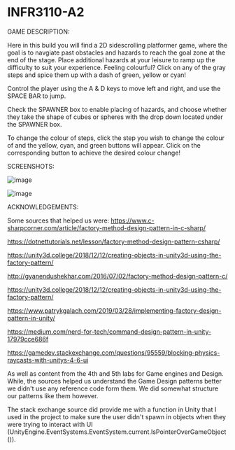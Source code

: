 # INFR3110-A2

GAME DESCRIPTION:

Here in this build you will find a 2D sidescrolling platformer game, where the goal is to navgiate past obstacles and hazards to reach the goal zone at the end of the stage. Place additional hazards at your leisure to ramp up the difficulty to suit your experience. Feeling colourful? Click on any of the gray steps and spice them up with a dash of green, yellow or cyan!

Control the player using the A & D keys to move left and right, and use the SPACE BAR to jump. 

Check the SPAWNER box to enable placing of hazards, and choose whether they take the shape of cubes or spheres with the drop down located under the SPAWNER box. 

To change the colour of steps, click the step you wish to change the colour of and the yellow, cyan, and green buttons will appear. Click on the corresponding button to achieve the desired colour change!

SCREENSHOTS:

![image](https://user-images.githubusercontent.com/71410685/138749727-f26cbdc9-4f0c-401d-a754-c5c2ae900301.png)

![image](https://user-images.githubusercontent.com/71410685/138749339-2016e82f-3a16-48e3-82ad-dd97b10fa139.png)


ACKNOWLEDGEMENTS:

Some sources that helped us were: 
https://www.c-sharpcorner.com/article/factory-method-design-pattern-in-c-sharp/

https://dotnettutorials.net/lesson/factory-method-design-pattern-csharp/

https://unity3d.college/2018/12/12/creating-objects-in-unity3d-using-the-factory-pattern/ 

http://gyanendushekhar.com/2016/07/02/factory-method-design-pattern-c/

https://unity3d.college/2018/12/12/creating-objects-in-unity3d-using-the-factory-pattern/ 

https://www.patrykgalach.com/2019/03/28/implementing-factory-design-pattern-in-unity/

https://medium.com/nerd-for-tech/command-design-pattern-in-unity-17979cce686f

https://gamedev.stackexchange.com/questions/95559/blocking-physics-raycasts-with-unitys-4-6-ui

As well as content from the 4th and 5th labs for Game engines and Design.
While, the sources helped us understand the Game Design patterns better we didn't use any reference code form them. We did somewhat structure our patterns like them however. 

The stack exchange source did provide me with a function in Unity that I used in the project to make sure the user didn't spawn in objects when they were trying to interact with UI (UnityEngine.EventSystems.EventSystem.current.IsPointerOverGameObject()).  
